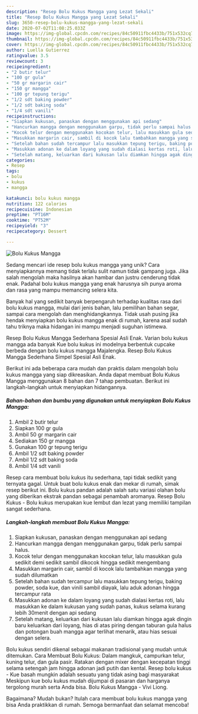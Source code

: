 ```yaml
---
description: "Resep Bolu Kukus Mangga yang Lezat Sekali"
title: "Resep Bolu Kukus Mangga yang Lezat Sekali"
slug: 3650-resep-bolu-kukus-mangga-yang-lezat-sekali
date: 2020-07-02T11:08:25.033Z
image: https://img-global.cpcdn.com/recipes/84c50911fbc4433b/751x532cq70/bolu-kukus-mangga-foto-resep-utama.jpg
thumbnail: https://img-global.cpcdn.com/recipes/84c50911fbc4433b/751x532cq70/bolu-kukus-mangga-foto-resep-utama.jpg
cover: https://img-global.cpcdn.com/recipes/84c50911fbc4433b/751x532cq70/bolu-kukus-mangga-foto-resep-utama.jpg
author: Luella Gutierrez
ratingvalue: 3.5
reviewcount: 3
recipeingredient:
- "2 butir telur"
- "100 gr gula"
- "50 gr margarin cair"
- "150 gr mangga"
- "100 gr tepung terigu"
- "1/2 sdt baking powder"
- "1/2 sdt baking soda"
- "1/4 sdt vanili"
recipeinstructions:
- "Siapkan kukusan, panaskan dengan menggunakan api sedang"
- "Hancurkan mangga dengan menggunakan garpu, tidak perlu sampai halus."
- "Kocok telur dengan menggunakan kocokan telur, lalu masukkan gula sedikit demi sedikit sambil dikocok hingga sedikit mengembang"
- "Masukkan margarin cair, sambil di kocok lalu tambahkan mangga yang sudah dilumatkan"
- "Setelah bahan sudah tercampur lalu masukkan tepung terigu, baking powder, soda kue, dan vinili sambil diayak, lalu aduk adonan hingga tercampur rata"
- "Masukkan adonan ke dalam loyang yang sudah dialasi kertas roti, lalu masukkan ke dalam kukusan yang sudah panas, kukus selama kurang lebih 30menit dengan api sedang"
- "Setelah matang, keluarkan dari kukusan lalu diamkan hingga agak dingin baru keluarkan dari loyang, hias di atas piring dengan taburan gula halus dan potongan buah mangga agar terlihat menarik, atau hias sesuai dengan selera."
categories:
- Resep
tags:
- bolu
- kukus
- mangga

katakunci: bolu kukus mangga 
nutrition: 122 calories
recipecuisine: Indonesian
preptime: "PT16M"
cooktime: "PT52M"
recipeyield: "3"
recipecategory: Dessert

---
```



![Bolu Kukus Mangga](https://img-global.cpcdn.com/recipes/84c50911fbc4433b/751x532cq70/bolu-kukus-mangga-foto-resep-utama.jpg)

Sedang mencari ide resep bolu kukus mangga yang unik? Cara menyiapkannya memang tidak terlalu sulit namun tidak gampang juga. Jika salah mengolah maka hasilnya akan hambar dan justru cenderung tidak enak. Padahal bolu kukus mangga yang enak harusnya sih punya aroma dan rasa yang mampu memancing selera kita.

Banyak hal yang sedikit banyak berpengaruh terhadap kualitas rasa dari bolu kukus mangga, mulai dari jenis bahan, lalu pemilihan bahan segar, sampai cara mengolah dan menghidangkannya. Tidak usah pusing jika hendak menyiapkan bolu kukus mangga enak di rumah, karena asal sudah tahu triknya maka hidangan ini mampu menjadi suguhan istimewa.

Resep Bolu Kukus Mangga Sederhana Spesial Asli Enak. Varian bolu kukus mangga ada banyak Kue bolu kukus ini modelnya berbentuk cupcake berbeda dengan bolu kukus mangga Majalengka. Resep Bolu Kukus Mangga Sederhana Simpel Spesial Asli Enak.


Berikut ini ada beberapa cara mudah dan praktis dalam mengolah bolu kukus mangga yang siap dikreasikan. Anda dapat membuat Bolu Kukus Mangga menggunakan 8 bahan dan 7 tahap pembuatan. Berikut ini langkah-langkah untuk menyiapkan hidangannya.

<!--inarticleads1-->

##### Bahan-bahan dan bumbu yang digunakan untuk menyiapkan Bolu Kukus Mangga:

1. Ambil 2 butir telur
1. Siapkan 100 gr gula
1. Ambil 50 gr margarin cair
1. Sediakan 150 gr mangga
1. Gunakan 100 gr tepung terigu
1. Ambil 1/2 sdt baking powder
1. Ambil 1/2 sdt baking soda
1. Ambil 1/4 sdt vanili


Resep cara membuat bolu kukus itu sederhana, tapi tidak sedikit yang ternyata gagal. Untuk buat bolu kukus enak dan mekar di rumah, simak resep berikut ini. Bolu kukus pandan adalah salah satu variasi olahan bolu yang diberikan ekstrak pandan sebagai penambah aromanya. Resep Bolu Kukus - Bolu kukus merupakan kue lembut dan lezat yang memiliki tampilan sangat sederhana. 

<!--inarticleads2-->

##### Langkah-langkah membuat Bolu Kukus Mangga:

1. Siapkan kukusan, panaskan dengan menggunakan api sedang
1. Hancurkan mangga dengan menggunakan garpu, tidak perlu sampai halus.
1. Kocok telur dengan menggunakan kocokan telur, lalu masukkan gula sedikit demi sedikit sambil dikocok hingga sedikit mengembang
1. Masukkan margarin cair, sambil di kocok lalu tambahkan mangga yang sudah dilumatkan
1. Setelah bahan sudah tercampur lalu masukkan tepung terigu, baking powder, soda kue, dan vinili sambil diayak, lalu aduk adonan hingga tercampur rata
1. Masukkan adonan ke dalam loyang yang sudah dialasi kertas roti, lalu masukkan ke dalam kukusan yang sudah panas, kukus selama kurang lebih 30menit dengan api sedang
1. Setelah matang, keluarkan dari kukusan lalu diamkan hingga agak dingin baru keluarkan dari loyang, hias di atas piring dengan taburan gula halus dan potongan buah mangga agar terlihat menarik, atau hias sesuai dengan selera.


Bolu kukus sendiri dikenal sebagai makanan tradisional yang mudah untuk ditemukan. Cara Membuat Bolu Kukus: Dalam mangkuk, campurkan telur, kuning telur, dan gula pasir. Ratakan dengan mixer dengan kecepatan tinggi selama setengah jam hingga adonan jadi putih dan kental. Resep bolu kukus - Kue basah mungkin adalah sesuatu yang tidak asing bagi masyarakat Meskipun kue bolu kukus mudah dijumpai di pasaran dan harganya tergolong murah serta Anda bisa. Bolu Kukus Mangga - Vivi Liong. 

Bagaimana? Mudah bukan? Itulah cara membuat bolu kukus mangga yang bisa Anda praktikkan di rumah. Semoga bermanfaat dan selamat mencoba!
